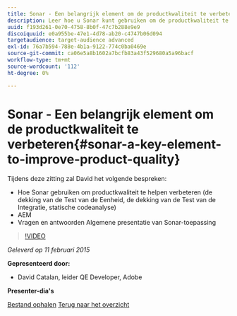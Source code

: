 ```yaml
---
title: Sonar - Een belangrijk element om de productkwaliteit te verbeteren
description: Leer hoe u Sonar kunt gebruiken om de productkwaliteit te verbeteren, zoals de dekking van de eenheidstest, de dekking van de integratietest en de statische codeanalyse. Meer informatie over AEM gebruik en een algemene presentatie van Sonar voor vragen en antwoorden.
uuid: f193d261-0e70-4758-8b0f-47c7b288e9e9
discoiquuid: e0a955be-47e1-4d78-ab20-c4747b06d094
targetaudience: target-audience advanced
exl-id: 76a7b594-788e-4b1a-9122-774c0ba0469e
source-git-commit: ca06e5a8b1602a7bcfb83a43f529680a5a96bacf
workflow-type: tm+mt
source-wordcount: '112'
ht-degree: 0%

---
```


# Sonar - Een belangrijk element om de productkwaliteit te verbeteren{#sonar-a-key-element-to-improve-product-quality}

Tijdens deze zitting zal David het volgende bespreken:

* Hoe Sonar gebruiken om productkwaliteit te helpen verbeteren (de dekking van de Test van de Eenheid, de dekking van de Test van de Integratie, statische codeanalyse)
* AEM
* Vragen en antwoorden Algemene presentatie van Sonar-toepassing

>[!VIDEO](https://video.tv.adobe.com/v/19379/?quality=9)

*Geleverd op 11 februari 2015*

**Gepresenteerd door:**

* David Catalan, leider QE Developer, Adobe

**Presenter-dia&#39;s**

[Bestand ophalen](assets/cq-gems-on-aem-sonarqube-2015-02.pdf)
[Terug naar het overzicht](https://helpx.adobe.com/experience-manager/kt/eseminars/gems/aem-index.html)
